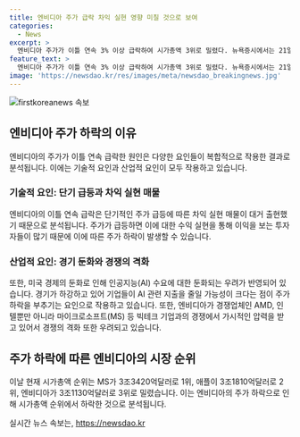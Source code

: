 ```yaml
---
title: 엔비디아 주가 급락 차익 실현 영향 미칠 것으로 보여
categories:
  - News
excerpt: >
  엔비디아 주가가 이틀 연속 3% 이상 급락하여 시가총액 3위로 밀렸다. 뉴욕증시에서는 21일 현지시각으로 126.57달러로 3.22% 하락했는데, 이는 단기 급등에 따른 차익 실현 매물과 인공지능(AI) 수요의 둔화 우려로 분석된다. 경기 하강으로 기업들의 AI 관련 지출이 줄 경우, 엔비디아의 매출이 타격을 받을 수 있다는 우려도 있다. 또한 경쟁업체 및 빅테크 기업과의 경쟁이 격화되고 있어, 엔비디아의 미래가 불투명해 보인다.
feature_text: >
  엔비디아 주가가 이틀 연속 3% 이상 급락하여 시가총액 3위로 밀렸다. 뉴욕증시에서는 21일 현지시각으로 126.57달러로 3.22% 하락했는데, 이는 단기 급등에 따른 차익 실현 매물과 인공지능(AI) 수요의 둔화 우려로 분석된다. 경기 하강으로 기업들의 AI 관련 지출이 줄 경우, 엔비디아의 매출이 타격을 받을 수 있다는 우려도 있다. 또한 경쟁업체 및 빅테크 기업과의 경쟁이 격화되고 있어, 엔비디아의 미래가 불투명해 보인다.
image: 'https://newsdao.kr/res/images/meta/newsdao_breakingnews.jpg'
---
```


<p><img src="https://newsdao.kr/res/images/meta/newsdao_breakingnews.jpg" alt="firstkoreanews 속보" /></p>

<h2 data-ke-size="size26">엔비디아 주가 하락의 이유</h2>

<p data-ke-size="size16">엔비디아의 주가가 이틀 연속 급락한 원인은 다양한 요인들이 복합적으로 작용한 결과로 분석됩니다. 이에는 기술적 요인과 산업적 요인이 모두 작용하고 있습니다.</p>

<h3>기술적 요인: 단기 급등과 차익 실현 매물</h3>

<p data-ke-size="size16">엔비디아의 이틀 연속 급락은 단기적인 주가 급등에 따른 차익 실현 매물이 대거 출현했기 때문으로 분석됩니다. 주가가 급등하면 이에 대한 수익 실현을 통해 이익을 보는 투자자들이 많기 때문에 이에 따른 주가 하락이 발생할 수 있습니다.</p>

<h3>산업적 요인: 경기 둔화와 경쟁의 격화</h3>

<p data-ke-size="size16">또한, 미국 경제의 둔화로 인해 인공지능(AI) 수요에 대한 둔화되는 우려가 반영되어 있습니다. 경기가 하강하고 있어 기업들이 AI 관련 지출을 줄일 가능성이 크다는 점이 주가 하락을 부추기는 요인으로 작용하고 있습니다. 또한, 엔비디아가 경쟁업체인 AMD, 인텔뿐만 아니라 마이크로소프트(MS) 등 빅테크 기업과의 경쟁에서 가시적인 압력을 받고 있어서 경쟁의 격화 또한 우려되고 있습니다.</p>

<h2 data-ke-size="size26">주가 하락에 따른 엔비디아의 시장 순위</h2>

<p data-ke-size="size16">이날 현재 시가총액 순위는 MS가 3조3420억달러로 1위, 애플이 3조1810억달러로 2위, 엔비디아가 3조1130억달러로 3위로 밀렸습니다. 이는 엔비디아의 주가 하락으로 인해 시가총액 순위에서 하락한 것으로 분석됩니다.</p>
실시간 뉴스 속보는, <a href="https://newsdao.kr" rel="dofollow">https://newsdao.kr</a>


